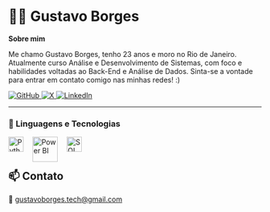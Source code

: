 # 👨‍💻 Gustavo Borges

**Sobre mim**

Me chamo Gustavo Borges, tenho 23 anos e moro no Rio de Janeiro.
Atualmente curso Análise e Desenvolvimento de Sistemas, com foco e habilidades voltadas ao Back-End e Análise de Dados. Sinta-se a vontade para entrar em contato comigo nas minhas redes! :) 

   <p align="left">
  <a href="https://github.com/Gusta-Borges">
    <img alt="GitHub" title="Visite meu GitHub!" src="https://img.shields.io/badge/GitHub-181717?style=for-the-badge&logo=github&logoColor=white"/>
  </a>
  <a href="https://x.com/guborgesti">
    <img alt="X" title="Siga-me no X!" src="https://img.shields.io/badge/X-000000?style=for-the-badge&logo=x&logoColor=white"/>
  </a>
  <a href="https://www.linkedin.com/in/gustavo-borges-967106208">
    <img alt="LinkedIn" title="Conecte-se comigo no LinkedIn!" src="https://img.shields.io/badge/LinkedIn-0A66C2?style=for-the-badge&logo=linkedin&logoColor=white"/>
  </a>
</p>

---

### 🤖 Linguagens e Tecnologias


<img 
    align="left"    
    alt="Python" 
    Title="Python"
    width="30px" 
    style="padding-right:15px;"
    src="https://cdn.jsdelivr.net/gh/devicons/devicon@latest/icons/python/python-original.svg" 
/>
<img 
  align="left"     
  alt="Power BI" 
  Title="Power BI"
  width="50px" 
  style="padding-right:15px;"
  src="https://img.shields.io/badge/PowerBI-F2C811?style=for-the-badge&logo=power-bi&logoColor=white" 
/>
<img 
    align="left"    
    alt="SQL" 
    Title="SQL"
    width="30px" 
    style="padding-right:15px;"
    src="https://cdn.jsdelivr.net/gh/devicons/devicon@latest/icons/azuresqldatabase/azuresqldatabase-original.svg" 
/>
<br/>
<br/>

## 📫 Contato

📧 gustavoborges.tech@gmail.com
